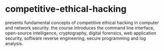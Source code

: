 # competitive-ethical-hacking
presents fundamental concepts of competitive ethical hacking in computer and network security.  the course introduces the command line interface, open-source intelligence, cryptography, digital forensics, web application security, software reverse engineering, secure programming and log analysis.
